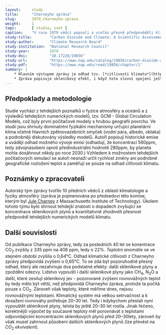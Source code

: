 ```yaml
---
layout:     study
title:      "Charneyho zpráva"
slug:       1979_charneyho-zprava
weight:     1
tags:       [ studie, svet ]
caption:    "V roce 1979 vědci popsali a vcelku přesně předpověděli klimatickou změnu. Jejich výsledky jsou stále platné."
study-title:        "Carbon Dioxide and Climate: A Scientific Assessment"
study-author:       "Climate Research Board"
study-institution:  "National Research Council"
study-year:         1979
study-doi:          "10.17226/19856"
study-url:          "https://www.nap.edu/catalog/19856/carbon-dioxide-and-climate-a-scientific-assessment"
study-pdf:          "https://www.nap.edu/read/19856/chapter/1"
summary: |
    * Hlavním výstupem zprávy je odhad tzv. [*citlivosti klimatu*](https://cs.wikipedia.org/wiki/Citlivost_klimatu), tedy průměrné změny teploty povrchu Země při zdvojnásobení koncentrace CO<sub>2</sub>. Vědci dochází k závěru, že __*"...pokud dojde ke zdvojnásobení koncentrace CO<sub>2</sub> v atmosféře a dosažení termodynamické rovnováhy, dojde k oteplení o 2°C až 3,5°C, s vyššími nárůsty v severních zeměpisných šířkách."*__ Moderní odhady citlivosti klimatu, na základě mnohem přesnějších modelů i historických pozorování, docházejí ke stejným hodnotám.
    * Zpráva popisuje skleníkový efekt, i když toto slovní spojení ještě přímo nepoužívá: __*"...hlavní efekt zvýšení koncentrace CO<sub>2</sub> je větší absorpce tepelného záření zemského povrchu a v důsledku nárust teploty vzduchu v atmosféře. Silnou pozitivní zpětnou vazbu vytváří pak související nárůst koncentrace vodní páry, která je ještě silnější absorbér tepelného záření..."*.__ Vědci dále kvantifikují radiační působení při zdvojnásobení koncentrace na 4 W m<sup>-2</sup> a konstatují, že metody výpočtu radiačního působení byly již tehdy potvrzeny laboratorními měřeními i satelitními měřeními.
---
```


## Předpoklady a metodologie

Studie vychází z tehdejších poznatků o fyzice atmosféry a oceánů a z výsledků tehdejších numerických modelů, tzv. GCM -  Global Circulation Models, což byly první počítačové modely s hrubou geografií povrchu. Ve studii jsou shrnuty dominatntní fyzikální mechanismy určující planetární klima včetně hlavních zpětnovazebních smyček (vodní pára, albedo, oblaka) a podrobněji diskutovány výsledky modelů. Autoři popisují historické emise a uvádějí odhad možného vývoje emisí (odhadují, že koncentrací 560ppm, tedy zdvojnásobení oproti předindustriální hodnotě 280ppm, by planeta mohla dosáhnout někdy po roce 2030.) Vzhledem k možnostem tehdejších počítačových simulací se autoři nesnaží určit rychlost změny ani podrobné geografické rozložení teplot a zaměřují se pouze na odhad citlivosti klimatu.

## Poznámky o zpracovateli

Autorský tým zprávy tvořilo 10 předních vědců z oblasti klimatologie a fyziky atmosféry (zpráva je pojmenována po předsedovi této komise, kterým byl [Jule Charney](https://en.wikipedia.org/wiki/Jule_Gregory_Charney) z Massachusetts Institute of Technology). Úkolem tohoto týmu bylo shrnout tehdejší znalosti o dopadech zvyšující se koncentrace skleníkových plynů a kvantitativně zhodnotit přesnost předpovědí tehdejších numerických modelů klimatu.

## Další souvislosti

Od publikace Charneyho zprávy, tedy za posledních 40 let se konentrace CO<sub>2</sub> zvýšily z 335 ppm na 408 ppm, tedy o 22%. *Teplotní anomálie* se ve stejném období zvýšila o 0,64°C. Odhad klimatické citlivosti z Charneyho zprávy předpovídá zvýšení o 0,65°C. To se zdá být pozoruhodně přesný odhad, který ale nezahrnuje dva podstatné efekty: další skleníkové plyny a zpoždění odezvy. Lidstvo vypouští i další skleníkové plyny jako CH<sub>4</sub>, N<sub>2</sub>O a další, které zesilují skleníkový jev - pozorované zvýšení rovnovážných teplot by tedy mělo být větší, než předpovídá Charneyho zpráva, protože ta počítá pouze s CO<sub>2</sub>. Zároveň však teploty, které měříme dnes, nejsou rovnovážnými teplotami. Klimatický systém má velkou setrvačnost a k dosažení rovnováhy potřebuje 20&ndash;30 let. Tedy i kdybychom přestali nyní vypouštět skleníkové plyny, telota by ještě 20&ndash;30 let rostla. Jinak řečeno, korektnější výpočet by současné teploty měl porovnávat s teplotami odpovídajícími koncentracím skleníkových plynů před 20&ndash;30lety, zároveň by však musel zahrnout působení dalších skleníkových plynů (lze převést na *CO<sub>2</sub> ekvivalent*).
